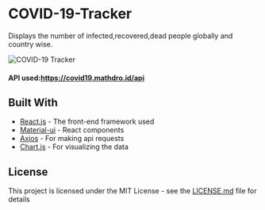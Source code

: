 # COVID-19-Tracker

Displays the number of infected,recovered,dead people globally and country wise.


![COVID-19 Tracker](https://i.ibb.co/X87BqVY/Screenshot-2020-04-13-at-10-14-58.png)

#### API used:https://covid19.mathdro.id/api


## Built With
* [React.js](https://reactjs.org/) - The front-end framework used
* [Material-ui](https://material-ui.com/) - React components
* [Axios](https://github.com/axios/axios) - For making api requests
* [Chart.js](https://www.chartjs.org/) - For visualizing the data


## License

This project is licensed under the MIT License - see the [LICENSE.md](LICENSE.md) file for details
